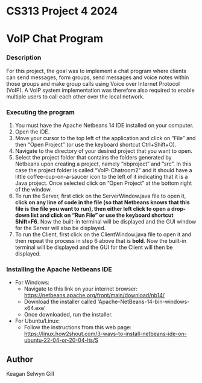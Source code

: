 # CS313 Project 4 2024

# VoIP Chat Program

### Description

For this project, the goal was to implement a chat program where clients can send messages, form groups, send messages and voice notes within those groups and make group calls using Voice over Internet Protocol (VoIP). A VoIP system implementation was therefore also required to enable multiple users to call each other over the local network.

### Executing the program

1. You must have the Apache Netbeans 14 IDE installed on your computer.
2. Open the IDE.
3. Move your cursor to the top left of the application and click on “File” and then “Open Project” (or use the keyboard shortcut Ctrl+Shift+O).
4. Navigate to the directory of your desired project that you want to open.
5. Select the project folder that contains the folders generated by Netbeans upon creating a project, namely “nbproject” and “src”. In this case the project folder is called “VoIP-Chatroom2” and it should have a little coffee-cup-on-a-saucer icon to the left of it indicating that it is a Java project. Once selected click on “Open Project” at the bottom right of the window.
6. To run the Server, first click on the ServerWindow.java file to open it, **click on any line of code in the file (so that Netbeans knows that this file is the file you want to run), then either left click to open a drop-down list and click on “Run File” or use the keyboard shortcut Shift+F6**. Now the built-in terminal will be displayed and the GUI window for the Server will also be displayed.
7. To run the Client, first click on the ClientWindow.java file to open it and then repeat the process in step 6 above that is **bold**. Now the built-in terminal will be displayed and the GUI for the Client will then be displayed.


### Installing the Apache Netbeans IDE

* For Windows:
    * Navigate to this link on your internet browser: https://netbeans.apache.org/front/main/download/nb14/
    * Download the installer called 'Apache-NetBeans-14-bin-windows-x64.exe'
    * Once downloaded, run the installer.
* For Ubuntu/Linux:
    * Follow the instructions from this web page: https://linux.how2shout.com/3-ways-to-install-netbeans-ide-on-ubuntu-22-04-or-20-04-lts/S

## Author

Keagan Selwyn Gill
